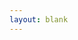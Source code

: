 ```yaml
---
layout: blank
---
```


<script setup lang="ts">
  import FrameAnimation from '../../pages/FrameAnimation.vue'
</script>

<FrameAnimation class="p4" />
